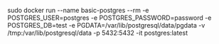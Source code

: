 sudo docker run --name basic-postgres --rm -e POSTGRES_USER=postgres -e POSTGRES_PASSWORD=password -e POSTGRES_DB=test -e PGDATA=/var/lib/postgresql/data/pgdata -v /tmp:/var/lib/postgresql/data -p 5432:5432 -it postgres:latest
